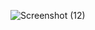 ![Screenshot (12)](https://user-images.githubusercontent.com/59218362/171950391-1e97c1c0-cf7a-4270-8c3d-bbf7627cfedb.png)

